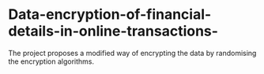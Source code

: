 # Data-encryption-of-financial-details-in-online-transactions-
The project proposes a modified way of encrypting the data by randomising the encryption algorithms.
